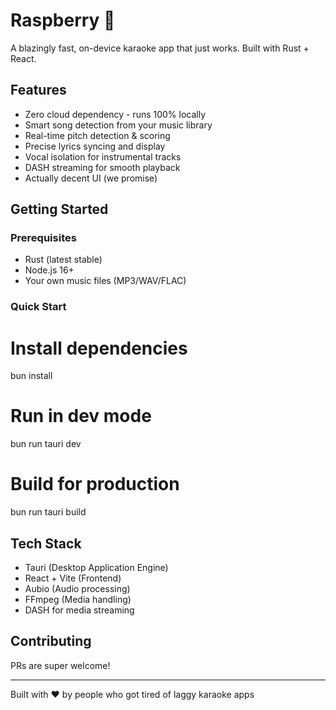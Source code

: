 # Raspberry 🎤

A blazingly fast, on-device karaoke app that just works. Built with Rust + React.

## Features

- Zero cloud dependency - runs 100% locally
- Smart song detection from your music library
- Real-time pitch detection & scoring
- Precise lyrics syncing and display
- Vocal isolation for instrumental tracks
- DASH streaming for smooth playback
- Actually decent UI (we promise)

## Getting Started

### Prerequisites
- Rust (latest stable)
- Node.js 16+
- Your own music files (MP3/WAV/FLAC)

### Quick Start

# Install dependencies
bun install

# Run in dev mode
bun run tauri dev

# Build for production
bun run tauri build

## Tech Stack

- Tauri (Desktop Application Engine)
- React + Vite (Frontend)
- Aubio (Audio processing)
- FFmpeg (Media handling)
- DASH for media streaming

## Contributing

PRs are super welcome!

---
Built with ❤️ by people who got tired of laggy karaoke apps
